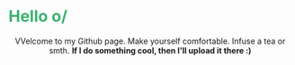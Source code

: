 <h1 style="color:MediumSeaGreen;"> Hello o/ </h1>
<center>
VVelcome to my Github page. Make yourself comfortable. Infuse a tea or smth.
<b>If I do something cool, then I'll upload it there :) </b>
</center>
